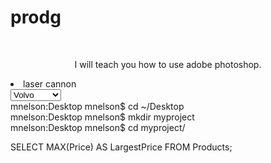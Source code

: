 
  
  # prodg
  <br>
<p align="center" fontstyle="verdana" fontsize="25"> I will teach you how to use adobe photoshop. 
  </p>
<li>
laser
  cannon
</li>

<select>
  <option value="volvo">Volvo</option>
  <option value="saab">Saab</option>
  <option value="mercedes">Mercedes</option>
  <option value="audi">Audi</option>
</select>
<br>
mnelson:Desktop mnelson$ cd ~/Desktop
<br>
mnelson:Desktop mnelson$ mkdir myproject
<br>
mnelson:Desktop mnelson$ cd myproject/

SELECT MAX(Price) AS LargestPrice
FROM Products;

